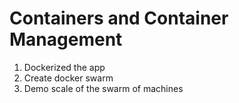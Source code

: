 # Containers and Container Management 

1. Dockerized the app
2. Create docker swarm 
3. Demo scale of the swarm of machines